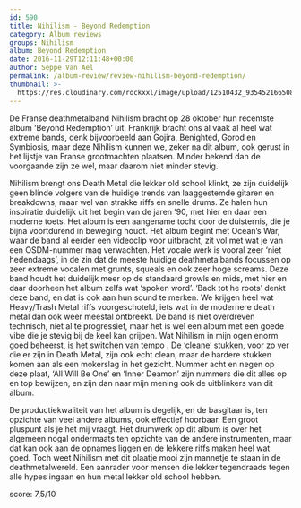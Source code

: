 ```yaml
---
id: 590
title: Nihilism - Beyond Redemption
category: Album reviews
groups: Nihilism
album: Beyond Redemption
date: 2016-11-29T12:11:48+00:00
author: Seppe Van Ael
permalink: /album-review/review-nihilism-beyond-redemption/
thumbnail: >-
  https://res.cloudinary.com/rockxxl/image/upload/12510432_935452166508365_6117599033338345445_n.jpg
---
```

De Franse deathmetalband Nihilism bracht op 28 oktober hun recentste album ‘Beyond Redemption’ uit. Frankrijk bracht ons al vaak al heel wat extreme bands, denk bijvoorbeeld aan Gojira, Benighted, Gorod en Symbiosis, maar deze Nihilism kunnen we, zeker na dit album, ook gerust in het lijstje van Franse grootmachten plaatsen. Minder bekend dan de voorgaande zijn ze wel, maar daarom niet minder stevig.

Nihilism brengt ons Death Metal die lekker old school klinkt, ze zijn duidelijk geen blinde volgers van de huidige trends van laaggestemde gitaren en breakdowns, maar wel van strakke riffs en snelle drums. Ze halen hun inspiratie duidelijk uit het begin van de jaren ’90, met hier en daar een moderne toets. Het album is een aangename tocht door de duisternis, die je bijna voortdurend in beweging houdt. Het album begint met Ocean’s War, waar de band al eerder een videoclip voor uitbracht, zit vol met wat je van een OSDM-nummer mag verwachten. Het vocale werk is vooral zeer ‘niet hedendaags’, in de zin dat de meeste huidige deathmetalbands focussen op zeer extreme vocalen met grunts, squeals en ook zeer hoge screams. Deze band houdt het duidelijk meer op de standaard growls en mids, met hier en daar doorheen het album zelfs wat ‘spoken word’. ‘Back tot he roots’ denkt deze band, en dat is ook aan hun sound te merken. We krijgen heel wat Heavy/Trash Metal riffs voorgeschoteld, iets wat in de modernere death metal dan ook weer meestal ontbreekt. De band is niet overdreven technisch, niet al te progressief, maar het is wel een album met een goede vibe die je stevig bij de keel kan grijpen. Wat Nihilism in mijn ogen enorm goed beheerst, is het switchen van tempo . De ‘cleane’ stukken, voor zo ver die er zijn in Death Metal, zijn ook echt clean, maar de hardere stukken komen aan als een mokerslag in het gezicht. Nummer acht en negen op deze plaat, ‘All Will Be One’ en ‘Inner Deamon’ zijn nummers die dit alles op en top bewijzen, en zijn dan naar mijn mening ook de uitblinkers van dit album.

De productiekwaliteit van het album is degelijk, en de basgitaar is, ten opzichte van veel andere albums, ook effectief hoorbaar. Een groot pluspunt als je het mij vraagt. Het drumwerk op dit album is over het algemeen nogal ondermaats ten opzichte van de andere instrumenten, maar dat kan ook aan de opnames liggen en de lekkere riffs maken heel wat goed. Toch weet Nihilism met dit plaatje mooi zijn mannetje te staan in de deathmetalwereld. Een aanrader voor mensen die lekker tegendraads tegen alle hypes ingaan en hun metal lekker old school hebben.

score: 7,5/10
